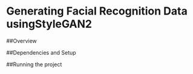 # Generating Facial Recognition Data usingStyleGAN2

##Overview

##Dependencies and Setup

##Running the project
